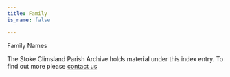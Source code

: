 ```yaml
---
title: Family
is_name: false

---
```


Family Names


The Stoke Climsland Parish Archive holds material under this index entry. To find out more please [contact us](/contact/)
